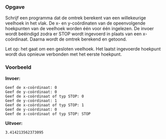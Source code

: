 ### Opgave

Schrijf een programma dat de omtrek berekent van een willekeurige veelhoek in het vlak. De x- en y-coördinaten van de opeenvolgende hoekpunten van de veelhoek worden één voor één ingelezen. De invoer wordt beëindigd zodra er STOP wordt ingevoerd in plaats van een x-coördinaat. Daarna wordt de omtrek berekend en getoond.

Let op: het gaat om een gesloten veelhoek. Het laatst ingevoerde hoekpunt wordt dus opnieuw verbonden met het eerste hoekpunt.

### Voorbeeld

**Invoer:**

    Geef de x-coördinaat: 0
    Geef de y-coördinaat: 0
    Geef de x-coördinaat of typ STOP: 0
    Geef de y-coördinaat: 1
    Geef de x-coördinaat of typ STOP: 1
    Geef de y-coördinaat: 0
    Geef de x-coördinaat of typ STOP: STOP


**Uitvoer:**

    3.414213562373095
